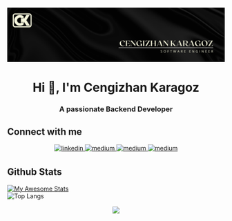![Header](./Banner.png)

<h1 align="center">Hi 👋, I'm Cengizhan Karagoz</h1>
<h3 align="center">A passionate Backend Developer</h3>

## Connect with me  
<div align="center">
<a href="https://linkedin.com/in/cengizhankaragoz" target="_blank">
<img src=https://img.shields.io/badge/linkedin-%231E77B5.svg?&style=for-the-badge&logo=linkedin&logoColor=white alt=linkedin style="margin-bottom: 5px;" />
</a>
<a href="https://www.instagram.com/cengiz.krgz/" target="_blank">
<img src=https://img.shields.io/badge/instagram-%23292929.svg?&style=for-the-badge&logo=instagram&logoColor=white alt=medium style="margin-bottom: 5px;" />
</a>  
<a href="https://medium.com/@cengizhankaragoz8" target="_blank">
<img src=https://img.shields.io/badge/medium-%23292929.svg?&style=for-the-badge&logo=medium&logoColor=white alt=medium style="margin-bottom: 5px;" />
</a>  
<a href="https://stackoverflow.com/users/29372159/cengizhan-karagoz" target="_blank">
<img src=https://img.shields.io/badge/stackoverflow-%23292929.svg?&style=for-the-badge&logo=stackoverflow-&logoColor=white alt=medium style="margin-bottom: 5px;" />
</a>  
</div>  

## Github Stats  
[![My Awesome Stats](https://awesome-github-stats.azurewebsites.net/user-stats/CengizhanKARAGOZ?cardType=level&theme=github-dark&preferLogin=false)](https://git.io/awesome-stats-card)<br>
![Top Langs](https://github-readme-stats.vercel.app/api/top-langs/?username=CengizhanKARAGOZ&layout=compact&theme=tokyonight)

<div align="center">
<img src="https://komarev.com/ghpvc/?username=CengizhanKARAGOZ&&style=flat-square" align="center" />
</div>  

